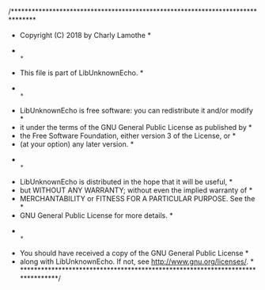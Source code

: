 /*******************************************************************************
 * Copyright (C) 2018 by Charly Lamothe                                        *
 *                                                                             *
 * This file is part of LibUnknownEcho.                                        *
 *                                                                             *
 *   LibUnknownEcho is free software: you can redistribute it and/or modify    *
 *   it under the terms of the GNU General Public License as published by      *
 *   the Free Software Foundation, either version 3 of the License, or         *
 *   (at your option) any later version.                                       *
 *                                                                             *
 *   LibUnknownEcho is distributed in the hope that it will be useful,         *
 *   but WITHOUT ANY WARRANTY; without even the implied warranty of            *
 *   MERCHANTABILITY or FITNESS FOR A PARTICULAR PURPOSE.  See the             *
 *   GNU General Public License for more details.                              *
 *                                                                             *
 *   You should have received a copy of the GNU General Public License         *
 *   along with LibUnknownEcho.  If not, see <http://www.gnu.org/licenses/>.   *
 *******************************************************************************/
